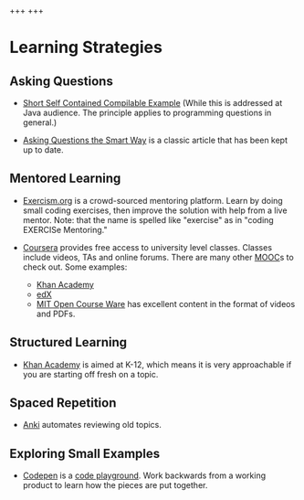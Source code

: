 +++
+++
# Learning Strategies #

## Asking Questions

- [Short Self Contained Compilable Example](http://www.sscce.org/) (While this is addressed at Java audience. The principle applies to programming questions in general.)

- [Asking Questions the Smart Way](http://catb.org/~esr/faqs/smart-questions.html) is a classic article that has been kept up to date.


## Mentored Learning

- [Exercism.org](https://exercism.org/) is a crowd-sourced mentoring platform. Learn by doing small coding exercises, then improve the solution with help from a live mentor. Note: that the name is spelled like "exercise" as in "coding EXERCISe Mentoring."

- [Coursera](https://www.coursera.org/) provides free access to university level classes. Classes include videos, TAs and online forums. There are many other [MOOC](https://en.wikipedia.org/wiki/Massive_open_online_course#Notable_providers)s to check out. Some examples:

  - [Khan Academy](https://www.khanacademy.org/) 
  - [edX](https://www.edx.org/)
  - [MIT Open Course Ware](https://ocw.mit.edu/index.htm) has excellent content in the format of videos and PDFs.


## Structured Learning

- [Khan Academy](https://www.khanacademy.org/) is aimed at K-12, which means it is very approachable if you are starting off fresh on a topic.


## Spaced Repetition

- [Anki](https://apps.ankiweb.net/) automates reviewing old topics.


## Exploring Small Examples

- [Codepen](https://codepen.io) is a [code playground](https://en.wikipedia.org/wiki/Comparison_of_online_source_code_playgrounds#Online_web_client-side_source_code_playgrounds). Work backwards from a working product to learn how the pieces are put together.
